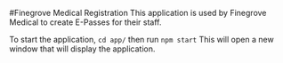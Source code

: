 #Finegrove Medical Registration
This application is used by Finegrove Medical to create E-Passes for their staff.

To start the application, `cd app/` then run `npm start`
This will open a new window that will display the application. 